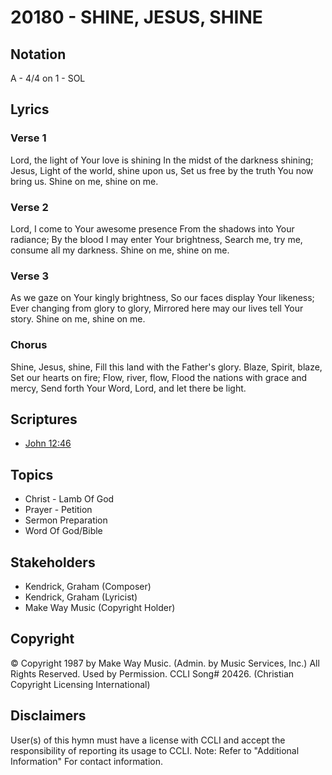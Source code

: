 # 20180 - SHINE, JESUS, SHINE

## Notation

A - 4/4 on 1 - SOL

## Lyrics

### Verse 1

Lord, the light of Your love is shining In the midst of the darkness shining; Jesus, Light of the world, shine upon us, Set us free by the truth You now bring us. Shine on me, shine on me.

### Verse 2

Lord, I come to Your awesome presence From the shadows into Your radiance; By the blood I may enter Your brightness, Search me, try me, consume all my darkness.  Shine on me, shine on me.

### Verse 3

As we gaze on Your kingly brightness, So our faces display Your likeness; Ever changing from glory to glory, Mirrored here may our lives tell Your story. Shine on me, shine on me.

### Chorus

Shine, Jesus, shine, Fill this land with the Father's glory. Blaze, Spirit, blaze, Set our hearts on fire; Flow, river, flow, Flood the nations with grace and mercy, Send forth Your Word, Lord, and let there be light.


## Scriptures

- [John 12:46](https://www.biblegateway.com/passage/?search=John%2012%3A46)

## Topics

- Christ - Lamb Of God
- Prayer - Petition
- Sermon Preparation
- Word Of God/Bible

## Stakeholders

- Kendrick, Graham (Composer)
- Kendrick, Graham (Lyricist)
- Make Way Music (Copyright Holder)

## Copyright

© Copyright 1987 by Make Way Music. (Admin. by Music Services, Inc.) All Rights Reserved. Used by Permission. CCLI Song# 20426.
(Christian Copyright Licensing International)

## Disclaimers

User(s) of this hymn must have a license with CCLI and accept the responsibility of reporting its usage to CCLI.
Note: Refer to "Additional Information" For contact information.


